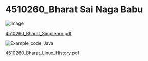 # 4510260_Bharat Sai Naga Babu

![Image](https://github.com/user-attachments/assets/12011f63-09db-4f73-8925-78bfc21302ef)

[4510260_Bharat_Simplearn.pdf](https://github.com/user-attachments/files/21603563/4510260_Bharat_Simplearn.pdf)

![Example_code_Java](https://github.com/user-attachments/assets/c84fd4f2-ff47-46dc-a858-7ae396c0d51e)

[4510260_Bharat_Linux_History.pdf](https://github.com/user-attachments/files/21603647/4510260_Bharat_Linux_History.pdf)

